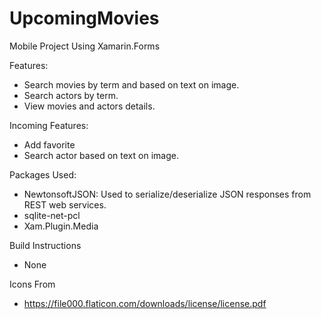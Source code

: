 # UpcomingMovies

Mobile Project Using Xamarin.Forms

Features:
- Search movies by term and based on text on image.
- Search actors by term.
- View movies and actors details.

Incoming Features:
- Add favorite
- Search actor based on text on image.

Packages Used:
 - NewtonsoftJSON: Used to serialize/deserialize JSON responses from REST web services.
 - sqlite-net-pcl
 - Xam.Plugin.Media
 
Build Instructions
 - None
 
Icons From
- https://file000.flaticon.com/downloads/license/license.pdf
